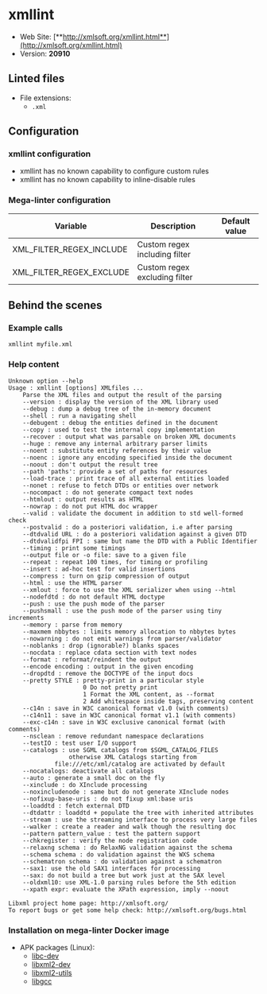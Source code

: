 <!-- markdownlint-disable MD033 MD041 -->
<!-- Generated by .automation/build.py, please do not update manually -->
# xmllint

- Web Site: [**http://xmlsoft.org/xmllint.html**](http://xmlsoft.org/xmllint.html)
- Version: **20910**

## Linted files

- File extensions:
  - `.xml`

## Configuration

### xmllint configuration

- xmllint has no known capability to configure custom rules
- xmllint has no known capability to inline-disable rules

### Mega-linter configuration

| Variable | Description | Default value |
| ----------------- | -------------- | -------------- |
| XML_FILTER_REGEX_INCLUDE | Custom regex including filter |  |
| XML_FILTER_REGEX_EXCLUDE | Custom regex excluding filter |  |

## Behind the scenes

### Example calls

```shell
xmllint myfile.xml
```


### Help content

```shell
Unknown option --help
Usage : xmllint [options] XMLfiles ...
	Parse the XML files and output the result of the parsing
	--version : display the version of the XML library used
	--debug : dump a debug tree of the in-memory document
	--shell : run a navigating shell
	--debugent : debug the entities defined in the document
	--copy : used to test the internal copy implementation
	--recover : output what was parsable on broken XML documents
	--huge : remove any internal arbitrary parser limits
	--noent : substitute entity references by their value
	--noenc : ignore any encoding specified inside the document
	--noout : don't output the result tree
	--path 'paths': provide a set of paths for resources
	--load-trace : print trace of all external entities loaded
	--nonet : refuse to fetch DTDs or entities over network
	--nocompact : do not generate compact text nodes
	--htmlout : output results as HTML
	--nowrap : do not put HTML doc wrapper
	--valid : validate the document in addition to std well-formed check
	--postvalid : do a posteriori validation, i.e after parsing
	--dtdvalid URL : do a posteriori validation against a given DTD
	--dtdvalidfpi FPI : same but name the DTD with a Public Identifier
	--timing : print some timings
	--output file or -o file: save to a given file
	--repeat : repeat 100 times, for timing or profiling
	--insert : ad-hoc test for valid insertions
	--compress : turn on gzip compression of output
	--html : use the HTML parser
	--xmlout : force to use the XML serializer when using --html
	--nodefdtd : do not default HTML doctype
	--push : use the push mode of the parser
	--pushsmall : use the push mode of the parser using tiny increments
	--memory : parse from memory
	--maxmem nbbytes : limits memory allocation to nbbytes bytes
	--nowarning : do not emit warnings from parser/validator
	--noblanks : drop (ignorable?) blanks spaces
	--nocdata : replace cdata section with text nodes
	--format : reformat/reindent the output
	--encode encoding : output in the given encoding
	--dropdtd : remove the DOCTYPE of the input docs
	--pretty STYLE : pretty-print in a particular style
	                 0 Do not pretty print
	                 1 Format the XML content, as --format
	                 2 Add whitespace inside tags, preserving content
	--c14n : save in W3C canonical format v1.0 (with comments)
	--c14n11 : save in W3C canonical format v1.1 (with comments)
	--exc-c14n : save in W3C exclusive canonical format (with comments)
	--nsclean : remove redundant namespace declarations
	--testIO : test user I/O support
	--catalogs : use SGML catalogs from $SGML_CATALOG_FILES
	             otherwise XML Catalogs starting from 
	         file:///etc/xml/catalog are activated by default
	--nocatalogs: deactivate all catalogs
	--auto : generate a small doc on the fly
	--xinclude : do XInclude processing
	--noxincludenode : same but do not generate XInclude nodes
	--nofixup-base-uris : do not fixup xml:base uris
	--loaddtd : fetch external DTD
	--dtdattr : loaddtd + populate the tree with inherited attributes 
	--stream : use the streaming interface to process very large files
	--walker : create a reader and walk though the resulting doc
	--pattern pattern_value : test the pattern support
	--chkregister : verify the node registration code
	--relaxng schema : do RelaxNG validation against the schema
	--schema schema : do validation against the WXS schema
	--schematron schema : do validation against a schematron
	--sax1: use the old SAX1 interfaces for processing
	--sax: do not build a tree but work just at the SAX level
	--oldxml10: use XML-1.0 parsing rules before the 5th edition
	--xpath expr: evaluate the XPath expression, imply --noout

Libxml project home page: http://xmlsoft.org/
To report bugs or get some help check: http://xmlsoft.org/bugs.html

```

### Installation on mega-linter Docker image

- APK packages (Linux):
  - [libc-dev](https://pkgs.alpinelinux.org/packages?branch=edge&name=libc-dev)
  - [libxml2-dev](https://pkgs.alpinelinux.org/packages?branch=edge&name=libxml2-dev)
  - [libxml2-utils](https://pkgs.alpinelinux.org/packages?branch=edge&name=libxml2-utils)
  - [libgcc](https://pkgs.alpinelinux.org/packages?branch=edge&name=libgcc)
